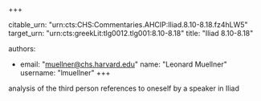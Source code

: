 +++


citable_urn: "urn:cts:CHS:Commentaries.AHCIP:Iliad.8.10-8.18.fz4hLW5"
target_urn: "urn:cts:greekLit:tlg0012.tlg001:8.10-8.18"
title: "Iliad 8.10-8.18"

authors:
- email: "muellner@chs.harvard.edu"
  name: "Leonard Muellner"
  username: "lmuellner"
+++

<p>analysis of the third person references to oneself by a speaker in Iliad</p>